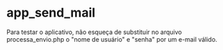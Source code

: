 # app_send_mail

Para testar o aplicativo, não esqueça de substituir no arquivo processa_envio.php o "nome de usuário" e "senha" por um e-mail válido.

